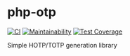 # php-otp

[![CI](https://github.com/sjinks/php-otp/actions/workflows/ci.yaml/badge.svg)](https://github.com/sjinks/php-otp/actions/workflows/ci.yaml)
[![Maintainability](https://api.codeclimate.com/v1/badges/44113f25e07a04dcbe79/maintainability)](https://codeclimate.com/github/sjinks/php-otp/maintainability)
[![Test Coverage](https://api.codeclimate.com/v1/badges/44113f25e07a04dcbe79/test_coverage)](https://codeclimate.com/github/sjinks/php-otp/test_coverage)

Simple HOTP/TOTP generation library
